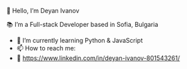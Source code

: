 👋 Hello, I’m
   Deyan Ivanov

📚 I’m a Full-stack Developer based in Sofia, Bulgaria

- 🌱 I’m currently learning Python & JavaScript
- 📫 How to reach me:
- 🧭 https://www.linkedin.com/in/deyan-ivanov-801543261/
